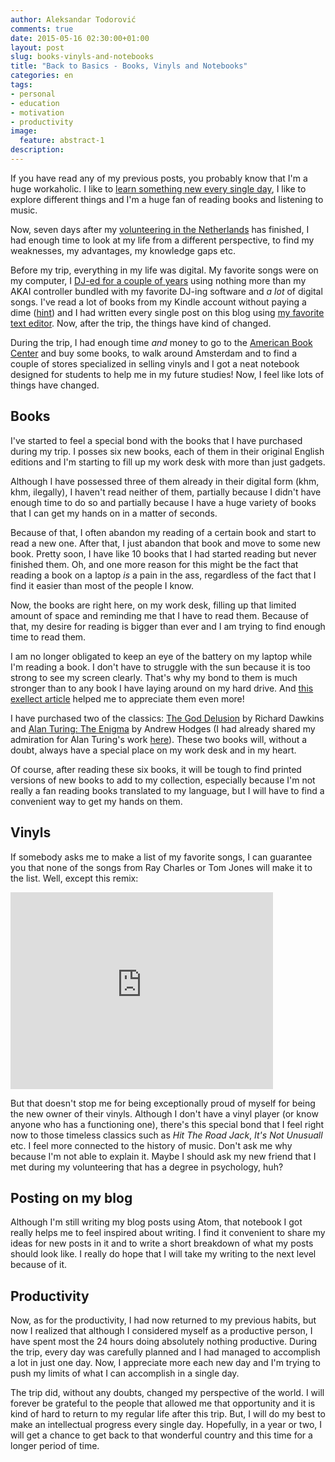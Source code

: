```yaml
---
author: Aleksandar Todorović
comments: true
date: 2015-05-16 02:30:00+01:00
layout: post
slug: books-vinyls-and-notebooks
title: "Back to Basics - Books, Vinyls and Notebooks"
categories: en
tags:
- personal
- education
- motivation
- productivity
image:
  feature: abstract-1
description:
---
```


If you have read any of my previous posts, you probably know that I'm a huge workaholic. I like to [learn something new every single day](https://r3bl.github.io/en/learn-something-every-day/), I like to explore different things and I'm a huge fan of reading books and listening to music.

Now, seven days after my [volunteering in the Netherlands](https://r3bl.github.io/en/evs-netherlands-experience/) has finished, I had enough time to look at my life from a different perspective, to find my weaknesses, my advantages, my knowledge gaps etc.

Before my trip, everything in my life was digital. My favorite songs were on my computer, I [DJ-ed for a couple of years](https://r3bl.github.io/en/quitting-djing/) using nothing more than my AKAI controller bundled with my favorite DJ-ing software and *a lot* of digital songs. I've read a lot of books from my Kindle account without paying a dime ([hint](https://www.reddit.com/r/freeebooks)) and I had written every single post on this blog using [my favorite text editor](http://r3bl.github.io/en/why-github-is-my-favorite-company/#atom-text-editor). Now, after the trip, the things have kind of changed.

During the trip, I had enough time _and_ money to go to the [American Book Center](http://www.abc.nl/) and buy some books, to walk around Amsterdam and to find a couple of stores specialized in selling vinyls and I got a neat notebook designed for students to help me in my future studies! Now, I feel like lots of things have changed.

## Books

I've started to feel a special bond with the books that I have purchased during my trip. I posses six new books, each of them in their original English editions and I'm starting to fill up my work desk with more than just gadgets.

Although I have possessed three of them already in their digital form (khm, khm, ilegally), I haven't read neither of them, partially because I didn't have enough time to do so and partially because I have a huge variety of books that I can get my hands on in a matter of seconds.

Because of that, I often abandon my reading of a certain book and start to read a new one. After that, I just abandon that book and move to some new book. Pretty soon, I have like 10 books that I had started reading but never finished them. Oh, and one more reason for this might be the fact that reading a book on a laptop _is_ a pain in the ass, regardless of the fact that I find it easier than most of the people I know.

Now, the books are right here, on my work desk, filling up that limited amount of space and reminding me that I have to read them. Because of that, my desire for reading is bigger than ever and I am trying to find enough time to read them.

I am no longer obligated to keep an eye of the battery on my laptop while I'm reading a book. I don't have to struggle with the sun because it is too strong to see my screen clearly. That's why my bond to them is much stronger than to any book I have laying around on my hard drive. And [this exellect article](https://medium.com/gone/how-this-tokyo-bookstore-made-me-fall-back-in-love-with-print-5674a68d6e59) helped me to appreciate them even more!

I have purchased two of the classics: [The God Delusion](https://www.goodreads.com/book/show/573607.The_God_Delusion) by Richard Dawkins and [Alan Turing: The Enigma](https://www.goodreads.com/book/show/22501993-alan-turing) by Andrew Hodges (I had already shared my admiration for Alan Turing's work [here](https://r3bl.github.io/en/alan-turing/)). These two books will, without a doubt, always have a special place on my work desk and in my heart.

Of course, after reading these six books, it will be tough to find printed versions of new books to add to my collection, especially because I'm not really a fan reading books translated to my language, but I will have to find a convenient way to get my hands on them.

## Vinyls

If somebody asks me to make a list of my favorite songs, I can guarantee you that none of the songs from Ray Charles or Tom Jones will make it to the list. Well, except this remix:

<iframe width="420" height="315" src="https://www.youtube.com/embed/7H0g1euywnk" frameborder="0" allowfullscreen></iframe>

But that doesn't stop me for being exceptionally proud of myself for being the new owner of their vinyls. Although I don't have a vinyl player (or know anyone who has a functioning one), there's this special bond that I feel right now to those timeless classics such as _Hit The Road Jack_, _It's Not Unusuall_ etc. I feel more connected to the history of music. Don't ask me why because I'm not able to explain it. Maybe I should ask my new friend that I met during my volunteering that has a degree in psychology, huh?

## Posting on my blog

Although I'm still writing my blog posts using Atom, that notebook I got really helps me to feel inspired about writing. I find it convenient to share my ideas for new posts in it and to write a short breakdown of what my posts should look like. I really do hope that I will take my writing to the next level because of it.

## Productivity

Now, as for the productivity, I had now returned to my previous habits, but now I realized that although I considered myself as a productive person, I have spent most the 24 hours doing absolutely nothing productive. During the trip, every day was carefully planned and I had managed to accomplish a lot in just one day. Now, I appreciate more each new day and I'm trying to push my limits of what I can accomplish in a single day.

The trip did, without any doubts, changed my perspective of the world. I will forever be grateful to the people that allowed me that opportunity and it is kind of hard to return to my regular life after this trip. But, I will do my best to make an intellectual progress every single day. Hopefully, in a year or two, I will get a chance to get back to that wonderful country and this time for a longer period of time.
